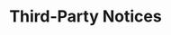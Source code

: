 ---
{
	"title" : "Third-Party Notices",
	"iconUrl" : "Packages/com.passivepicasso.thunderkit/Documentation/graphics/TK_Documentation_2X_Icon.png",
	"contentUrl" : "Packages/com.passivepicasso.thunderkit/Third Party Notices.md",
	"headerClasses" : [ "bm4", "page-header-container" ],
	"titleClasses" : [ "page-header" ],
	"iconClasses" : [ "header-icon" ]
}

---
